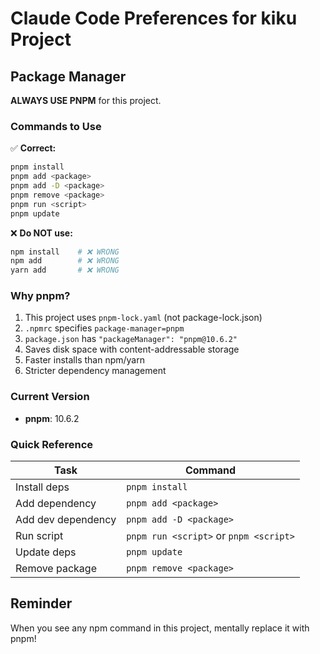 # Claude Code Preferences for kiku Project

## Package Manager

**ALWAYS USE PNPM** for this project.

### Commands to Use

✅ **Correct:**
```bash
pnpm install
pnpm add <package>
pnpm add -D <package>
pnpm remove <package>
pnpm run <script>
pnpm update
```

❌ **Do NOT use:**
```bash
npm install    # ❌ WRONG
npm add        # ❌ WRONG
yarn add       # ❌ WRONG
```

### Why pnpm?

1. This project uses `pnpm-lock.yaml` (not package-lock.json)
2. `.npmrc` specifies `package-manager=pnpm`
3. `package.json` has `"packageManager": "pnpm@10.6.2"`
4. Saves disk space with content-addressable storage
5. Faster installs than npm/yarn
6. Stricter dependency management

### Current Version

- **pnpm**: 10.6.2

### Quick Reference

| Task | Command |
|------|---------|
| Install deps | `pnpm install` |
| Add dependency | `pnpm add <package>` |
| Add dev dependency | `pnpm add -D <package>` |
| Run script | `pnpm run <script>` or `pnpm <script>` |
| Update deps | `pnpm update` |
| Remove package | `pnpm remove <package>` |

## Reminder

When you see any npm command in this project, mentally replace it with pnpm!
